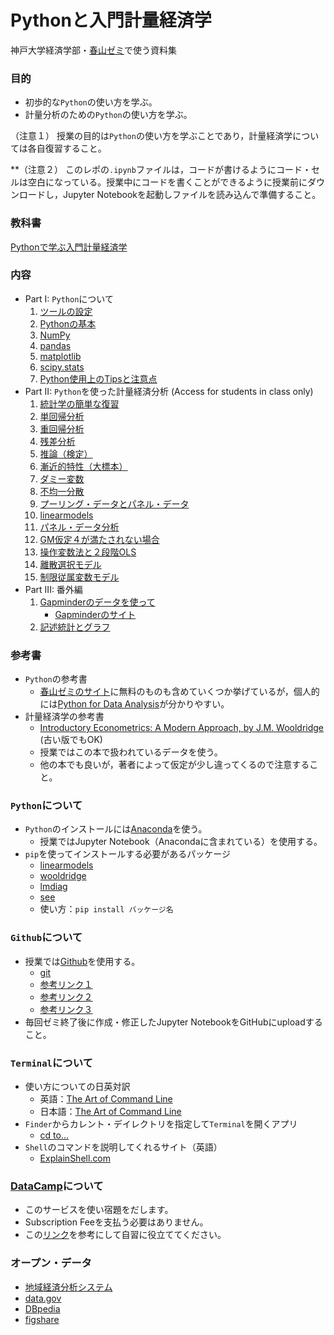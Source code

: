 # Pythonと入門計量経済学

神戸大学経済学部・[春山ゼミ](https://haruyama-kobeu.github.io)で使う資料集

### 目的
* 初歩的な`Python`の使い方を学ぶ。
* 計量分析のための`Python`の使い方を学ぶ。

（注意１）
授業の目的は`Python`の使い方を学ぶことであり，計量経済学については各自復習すること。

**（注意２）
このレポの`.ipynb`ファイルは，コードが書けるようにコード・セルは空白になっている。授業中にコードを書くことができるように授業前にダウンロードし，Jupyter Notebookを起動しファイルを読み込んで準備すること。

### 教科書
[Pythonで学ぶ入門計量経済学](https://haruyama-kobeu.github.io/book_etrics/docs/index.html)

### 内容
* Part I: `Python`について
  1. [ツールの設定](https://github.com/Haruyama-KobeU/Py4Basics/blob/master/0_Preparations.md)
  1. [Pythonの基本](https://nbviewer.jupyter.org/github/Haruyama-KobeU/Py4Basics/blob/master/1_Python_Basics_blank.ipynb)
  1. [NumPy](https://nbviewer.jupyter.org/github/Haruyama-KobeU/Py4Basics/blob/master/2_NumPy_blank.ipynb)
  1. [pandas](https://nbviewer.jupyter.org/github/Haruyama-KobeU/Py4Basics/blob/master/3_Pandas_blank.ipynb)
  1. [matplotlib](https://nbviewer.jupyter.org/github/Haruyama-KobeU/Py4Basics/blob/master/4_Matplotlib_blank.ipynb)
  1. [scipy.stats](https://nbviewer.jupyter.org/github/Haruyama-KobeU/Py4Basics/blob/master/5_SciPy_stats_blank.ipynb)
  1. [Python使用上のTipsと注意点](https://github.com/Haruyama-KobeU/Py4Basics/blob/master/6_things_to_note_blank.ipynb)
* Part II: `Python`を使った計量経済分析 (Access for students in class only)
  1. [統計学の簡単な復習](https://github.com/Haruyama-KobeU/Py4Etrics/blob/master/7_Review_of_Statistics_blank.ipynb)
  1. [単回帰分析](https://github.com/Haruyama-KobeU/Py4Etrics/blob/master/8_Simple_Regression_blank.ipynb)
  1. [重回帰分析](https://github.com/Haruyama-KobeU/Py4Etrics/blob/master/9_Multiple_Regression_blank.ipynb)
  1. [残差分析](https://github.com/Haruyama-KobeU/Py4Etrics/blob/master/10_Residuals_blank.ipynb)
  1. [推論（検定）](https://github.com/Haruyama-KobeU/Py4Etrics/blob/master/11_Inference_blank.ipynb)
  1. [漸近的特性（大標本）](https://github.com/Haruyama-KobeU/Py4Etrics/blob/master/12_Asymptotics_blank.ipynb)
  1. [ダミー変数](https://github.com/Haruyama-KobeU/Py4Etrics/blob/master/13_Dummies_blank.ipynb)
  1. [不均一分散](https://github.com/Haruyama-KobeU/Py4Etrics/blob/master/14_Heteroskedasticity_blank.ipynb)
  1. [プーリング・データとパネル・データ](https://github.com/Haruyama-KobeU/Py4Etrics/blob/master/15_Pooling_blank.ipynb)
  1. [linearmodels](https://github.com/Haruyama-KobeU/Py4Etrics/blob/master/16_linearmodels_blank.ipynb)
  1. [パネル・データ分析](https://github.com/Haruyama-KobeU/Py4Etrics/blob/master/17_Panel_blank.ipynb)
  1. [GM仮定４が満たされない場合](https://github.com/Haruyama-KobeU/Py4Etrics/blob/master/18_Zero_Conditional_Mean_blank.ipynb)
  1. [操作変数法と２段階OLS](https://github.com/Haruyama-KobeU/Py4Etrics/blob/master/19_IV2SLS_blank.ipynb)
  1. [離散選択モデル](https://github.com/Haruyama-KobeU/Py4Etrics/blob/master/20_LogitProbit_blank.ipynb)
  1. [制限従属変数モデル](https://github.com/Haruyama-KobeU/Py4Etrics/blob/master/21_TruncregTobitHeckit_blank.ipynb)
* Part III: 番外編
  1. [Gapminderのデータを使って](https://nbviewer.jupyter.org/github/Haruyama-KobeU/Py4Basics/blob/master/Gapminder_blank.ipynb)
      * [Gapminderのサイト](https://www.gapminder.org)
  1. [記述統計とグラフ](https://nbviewer.jupyter.org/github/Haruyama-KobeU/Py4Basics/blob/master/Descriptive_stats_vs_Graphs_blank.ipynb)

### 参考書
* `Python`の参考書
  * [春山ゼミのサイト](https://haruyama-kobeu.github.io/#Python)に無料のものも含めていくつか挙げているが，個人的には[Python for Data Analysis](https://op.lib.kobe-u.ac.jp/opac/opac_search/?lang=0&amode=2&cmode=0&smode=0&kywd=Python+for+Data+Analysis)が分かりやすい。
* 計量経済学の参考書
  * [Introductory Econometrics: A Modern Approach, by J.M. Wooldridge](https://op.lib.kobe-u.ac.jp/opac/opac_search/?lang=0&amode=2&cmode=0&smode=0&kywd=Introductory+Econometrics%3A+A+Modern+Approach) (古い版でもOK)
  * 授業ではこの本で扱われているデータを使う。
  * 他の本でも良いが，著者によって仮定が少し違ってくるので注意すること。

### `Python`について
* `Python`のインストールには[Anaconda](https://www.anaconda.com/distribution/)を使う。
  * 授業ではJupyter Notebook（Anacondaに含まれている）を使用する。
* `pip`を使ってインストールする必要があるパッケージ
  * [linearmodels](https://pypi.org/project/linearmodels/)
  * [wooldridge](https://pypi.org/project/wooldridge/)
  * [lmdiag](https://pypi.org/project/lmdiag/)
  * [see](https://pypi.org/project/see/)
  * 使い方：`pip install バッケージ名`

### `Github`について
* 授業では[Github](https://github.com)を使用する。
  * [git](https://git-scm.com)
  * [参考リンク１](https://happygitwithr.com/install-git.html)
  * [参考リンク２](https://employment.en-japan.com/engineerhub/entry/2017/01/31/110000)
  * [参考リンク３](https://qiita.com/nnahito/items/565f8755e70c51532459)
* 毎回ゼミ終了後に作成・修正したJupyter NotebookをGitHubにuploadすること。

### `Terminal`について
* 使い方についての日英対訳
  * 英語：[The Art of Command Line](https://github.com/jlevy/the-art-of-command-line)
  * 日本語：[The Art of Command Line](https://github.com/jlevy/the-art-of-command-line/blob/master/README-ja.md)
* `Finder`からカレント・デイレクトリを指定して`Terminal`を開くアプリ
  * [cd to...](https://github.com/jbtule/cdto)
* `Shell`のコマンドを説明してくれるサイト（英語）
  * [ExplainShell.com](https://explainshell.com)

### [DataCamp](https://www.datacamp.com)について
* このサービスを使い宿題をだします。
* Subscription Feeを支払う必要はありません。
* この[リンク](https://haruyama-kobeu.github.io/#DataCamp)を参考にして自習に役立ててください。

### オープン・データ
* [地域経済分析システム](https://resas.go.jp/)
* [data.gov](https://www.data.gov)
* [DBpedia](https://wiki.dbpedia.org)
* [figshare](https://figshare.com)
